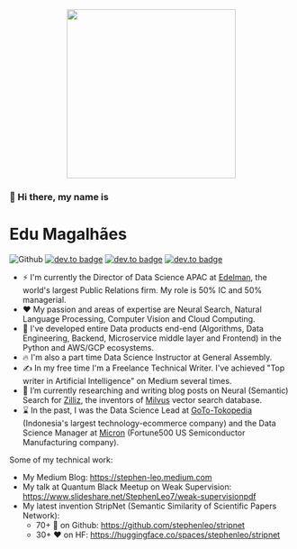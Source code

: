 <div id="header" align="center">
  <img src="https://media.giphy.com/media/ZeFG00TVXs54Pw4c8e/giphy.gif" width="300"/>
</div>

### 👋 Hi there, my name is 
# **Edu Magalhães**

![Github](https://img.shields.io/github/followers/stephenleo?style=social) 
[![dev.to badge](https://img.shields.io/badge/-Marie%20Stephen%20Leo-blue?style=flat&logo=linkedin)](https://www.linkedin.com/in/marie-stephen-leo/) 
[![dev.to badge](https://img.shields.io/badge/-Medium-blueviolet?style=flat&logo=medium)](https://stephen-leo.medium.com/)
[![dev.to badge](https://img.shields.io/badge/-🤗%20Huggingface%20Space-blue?style=flat)](https://huggingface.co/stephenleo)

- ⚡ I'm currently the Director of Data Science APAC at [Edelman](https://www.edelman.com/), the world's largest Public Relations firm. My role is 50% IC and 50% managerial.
- ❤️ My passion and areas of expertise are Neural Search, Natural Language Processing, Computer Vision and Cloud Computing.
- 🦄 I've developed entire Data products end-end (Algorithms, Data Engineering, Backend, Microservice middle layer and Frontend) in the Python and AWS/GCP ecosystems.
- 🔥 I'm also a part time Data Science Instructor at General Assembly.
- ✍️ In my free time I'm a Freelance Technical Writer. I've achieved "Top writer in Artificial Intelligence" on Medium several times.
- 🔭 I’m currently researching and writing blog posts on Neural (Semantic) Search for [Zilliz](https://zilliz.com/), the inventors of [Milvus](https://milvus.io/) vector search database.
- ⌛ In the past, I was the Data Science Lead at [GoTo-Tokopedia](https://en.wikipedia.org/wiki/GoTo_(company)) (Indonesia's largest technology-ecommerce company) and the Data Science Manager at [Micron](https://www.micron.com/) (Fortune500 US Semiconductor Manufacturing company).

Some of my technical work:
- My Medium Blog: https://stephen-leo.medium.com
- My talk at Quantum Black Meetup on Weak Supervision: https://www.slideshare.net/StephenLeo7/weak-supervisionpdf
- My latest invention StripNet (Semantic Similarity of Scientific Papers Network): 
    - 70+ 🌟 on Github: https://github.com/stephenleo/stripnet
    - 30+ ❤️ on HF: https://huggingface.co/spaces/stephenleo/stripnet
